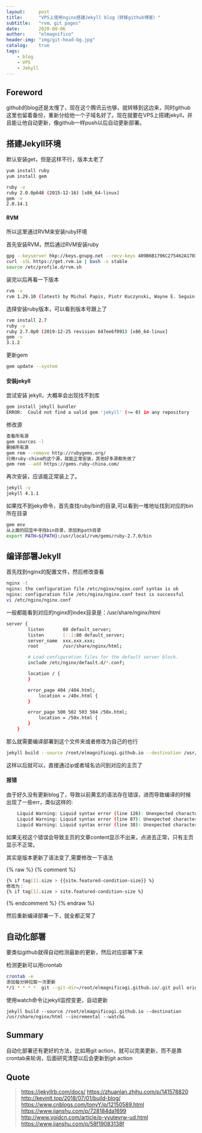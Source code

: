 ```yaml
---
layout:     post
title:      "VPS上使用nginx搭建Jekyll blog（转移github博客）"
subtitle:   "rvm，git pages"
date:       2020-08-06
author:     "elmagnifico"
header-img: "img/git-head-bg.jpg"
catalog:    true
tags:
    - blog
    - VPS
    - Jekyll
---
```


## Foreword

github的blog还是太慢了，现在这个腾讯云也够，就转移到这边来，同时github这里也留着备份，重新分给他一个子域名好了。现在就要在VPS上搭建jekyll，并且能让他自动更新，像github一样push以后自动更新部署。

## 搭建Jekyll环境

默认安装get，但是这样不行，版本太老了

```bash
yum install ruby
yum install gem

ruby -v
ruby 2.0.0p648 (2015-12-16) [x86_64-linux]
gem -v
2.0.14.1
```

#### RVM

所以这里通过RVM来安装ruby环境

首先安装RVM，然后通过RVM安装ruby

```bash
gpg --keyserver hkp://keys.gnupg.net --recv-keys 409B6B1796C275462A1703113804BB82D39DC0E3 7D2BAF1CF37B13E2069D6956105BD0E739499BDB
curl -sSL https://get.rvm.io | bash -s stable
source /etc/profile.d/rvm.sh
```

装完以后再看一下版本

```bash
rvm -v
rvm 1.29.10 (latest) by Michal Papis, Piotr Kuczynski, Wayne E. Seguin [https://rvm.io]
```

选择安装ruby版本，可以看到版本号跟上了

```bash
rvm install 2.7
ruby -v
ruby 2.7.0p0 (2019-12-25 revision 647ee6f091) [x86_64-linux]
gem -v
3.1.2
```

更新gem

```bash
gem update --system
```

#### 安装jekyll

尝试安装 jekyll，大概率会出现找不到库

```bash
gem install jekyll bundler
ERROR:  Could not find a valid gem 'jekyll' (>= 0) in any repository
```

修改源

```bash
查看所有源
gem sources -l
删掉所有源
gem rem --remove http://rubygems.org/
只用ruby-china的这个源，就能正常安装，其他好多源都失效了
gem rem --add https://gems.ruby-china.com/
```

再次安装，应该能正常装上了。

```bash
jekyll -v
jekyll 4.1.1
```

如果找不到jeky命令，首先查找ruby/bin的目录,可以看到一堆地址找到对应的bin所在目录

```bash
gem env
从上面的回显中寻找bin目录，添加到path目录
export PATH=${PATH}:/usr/local/rvm/gems/ruby-2.7.0/bin
```

## 编译部署Jekyll

首先找到nginx的配置文件，然后修改查看

```bash
nginx -t
nginx: the configuration file /etc/nginx/nginx.conf syntax is ok
nginx: configuration file /etc/nginx/nginx.conf test is successful
vi /etc/nginx/nginx.conf
```

一般都能看到对应的nginx的index目录是：/usr/share/nginx/html

```bash
server {
        listen       80 default_server;
        listen       [::]:80 default_server;
        server_name  xxx.xxx.xxx;
        root         /usr/share/nginx/html;

        # Load configuration files for the default server block.
        include /etc/nginx/default.d/*.conf;

        location / {
        }

        error_page 404 /404.html;
            location = /40x.html {
        }

        error_page 500 502 503 504 /50x.html;
            location = /50x.html {
        }
    }

```

那么就需要编译部署到这个文件夹或者修改为自己的也行

```bash
jekyll build --source /root/elmagnificogi.github.io --destination /usr/share/nginx/html --incremental
```

这样以后就可以，直接通过ip或者域名访问到对应的主页了

#### 报错

由于好久没有更新blog了，导致以前黄玄的语法存在错误，进而导致编译的时候出现了一些err，类似这样的:

```bash
	Liquid Warning: Liquid syntax error (line 126): Unexpected character { in "tag[1].size > {{site.featured-condition-size}}" in /root/elmagnificogi.github.io/_layouts/post.html
    Liquid Warning: Liquid syntax error (line 87): Unexpected character { in "tag[1].size > {{site.featured-condition-size}}" in /root/elmagnificogi.github.io/_layouts/page.html
    Liquid Warning: Liquid syntax error (line 38): Unexpected character { in "tag[1].size > {{site.featured-condition-size}}" in /root/elmagnificogi.github.io/_layouts/page.html
```

如果无视这个错误会导致主页的文章content显示不出来，点进去正常，只有主页显示不正常。

其实是版本更新了语法变了,需要修改一下语法

{% raw %}
{% comment %} 
```bash
{% if tag[1].size > {{site.featured-condition-size}} %}
修改为：
{% if tag[1].size > site.featured-condition-size %}
```
{% endcomment %}
{% endraw %}

然后重新编译部署一下，就全都正常了

## 自动化部署

要类似github就得自动检测最新的更新，然后对应部署下来

检测更新可以用crontab

```bash
crontab -e
添加每分钟拉取一次更新
*/1 * * * *  git --git-dir=/root/elmagnificogi.github.io/.git pull origin master> /dev/null
```

使用watch命令让jekyll监控变更，自动更新

```
jekyll build --source /root/elmagnificogi.github.io --destination /usr/share/nginx/html --incremental --watch&
```
## Summary

自动化部署还有更好的方法，比如用git action，就可以完美更新，而不是靠crontab来轮询，后面研究清楚以后会更新到git action

## Quote

> https://jekyllrb.com/docs/
> https://zhuanlan.zhihu.com/p/141578820
> http://kevinlt.top/2018/07/01/build-blog/
> https://www.cnblogs.com/tonyY/p/12150589.html
> https://www.jianshu.com/p/728184da1699
> http://www.voidcn.com/article/p-yyutevrw-ud.html
> https://www.jianshu.com/p/58f19083138f
